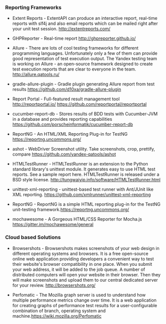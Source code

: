 ### Reporting Frameworks
* Extent Reports - ExtentAPI can produce an interactive report, real-time reports with slf4j and also email reports which can be mailed right after your unit test session. http://extentreports.com/

* GHPReporter - Real-time report http://ghpreporter.github.io/

* Allure - There are lots of cool testing frameworks for different programming languages. Unfortunately only a few of them can provide good representation of test execution output. The Yandex testing team is working on Allure - an open-source framework designed to create test execution reports that are clear to everyone in the team. http://allure.qatools.ru/

* gradle-allure-plugin - Gradle plugin generating Allure report from test results https://github.com/d10xa/gradle-allure-plugin

* Report Portal - Full-featured result management tool http://reportportal.io/ https://github.com/reportportal/reportportal

* cucumber-report-db - Stores results of BDD tests with Cucumber-JVM in a database and provides reporting capabilities https://github.com/porscheinformatik/cucumber-report-db

* ReportNG - An HTML/XML Reporting Plug-in for TestNG https://reportng.uncommons.org/

* ashot - WebDriver Screenshot utility. Take screenshots, crop, prettify, compare https://github.com/yandex-qatools/ashot

* HTMLTestRunner -  HTMLTestRunner is an extension to the Python standard library's unittest module. It generates easy to use HTML test reports. See a sample report here. HTMLTestRunner is released under a BSD style license. http://tungwaiyip.info/software/HTMLTestRunner.html

* unittest-xml-reporting - unittest-based test runner with Ant/JUnit like XML reporting. https://github.com/xmlrunner/unittest-xml-reporting

* ReportNG - ReportNG is a simple HTML reporting plug-in for the TestNG unit-testing framework.https://reportng.uncommons.org/

* mochawesome - A Gorgeous HTML/CSS Reporter for Mocha.js https://gitter.im/mochawesome/general

### Cloud based Solutions
* Browsershots - Browsershots makes screenshots of your web design in different operating systems and browsers. It is a free open-source online web application providing developers a convenient way to test their website's browser compatibility in one place. When you submit your web address, it will be added to the job queue. A number of distributed computers will open your website in their browser. Then they will make screenshots and upload them to our central dedicated server for your review. http://browsershots.org/

* Perfomatic - The Mozilla graph server is used to understand how multiple performance metrics change over time. It is a web application for creating graphs of performance test results for a user-configurable combination of branch, operating system and machine.https://wiki.mozilla.org/Perfomatic

